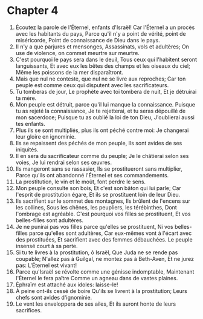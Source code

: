# Chapter 4

1. Écoutez la parole de l'Éternel, enfants d'Israël! Car l'Éternel a un procès avec les habitants du pays, Parce qu'il n'y a point de vérité, point de miséricorde, Point de connaissance de Dieu dans le pays.
2. Il n'y a que parjures et mensonges, Assassinats, vols et adultères; On use de violence, on commet meurtre sur meurtre.
3. C'est pourquoi le pays sera dans le deuil, Tous ceux qui l'habitent seront languissants, Et avec eux les bêtes des champs et les oiseaux du ciel; Même les poissons de la mer disparaîtront.
4. Mais que nul ne conteste, que nul ne se livre aux reproches; Car ton peuple est comme ceux qui disputent avec les sacrificateurs.
5. Tu tomberas de jour, Le prophète avec toi tombera de nuit, Et je détruirai ta mère.
6. Mon peuple est détruit, parce qu'il lui manque la connaissance. Puisque tu as rejeté la connaissance, Je te rejetterai, et tu seras dépouillé de mon sacerdoce; Puisque tu as oublié la loi de ton Dieu, J'oublierai aussi tes enfants.
7. Plus ils se sont multipliés, plus ils ont péché contre moi: Je changerai leur gloire en ignominie.
8. Ils se repaissent des péchés de mon peuple, Ils sont avides de ses iniquités.
9. Il en sera du sacrificateur comme du peuple; Je le châtierai selon ses voies, Je lui rendrai selon ses œuvres.
10. Ils mangeront sans se rassasier, Ils se prostitueront sans multiplier, Parce qu'ils ont abandonné l'Éternel et ses commandements.
11. La prostitution, le vin et le moût, font perdre le sens.
12. Mon peuple consulte son bois, Et c'est son bâton qui lui parle; Car l'esprit de prostitution égare, Et ils se prostituent loin de leur Dieu.
13. Ils sacrifient sur le sommet des montagnes, Ils brûlent de l'encens sur les collines, Sous les chênes, les peupliers, les térébinthes, Dont l'ombrage est agréable. C'est pourquoi vos filles se prostituent, Et vos belles-filles sont adultères.
14. Je ne punirai pas vos filles parce qu'elles se prostituent, Ni vos belles-filles parce qu'elles sont adultères, Car eux-mêmes vont à l'écart avec des prostituées, Et sacrifient avec des femmes débauchées. Le peuple insensé court à sa perte.
15. Si tu te livres à la prostitution, ô Israël, Que Juda ne se rende pas coupable; N'allez pas à Guilgal, ne montez pas à Beth-Aven, Et ne jurez pas: L'Éternel est vivant!
16. Parce qu'Israël se révolte comme une génisse indomptable, Maintenant l'Éternel le fera paître Comme un agneau dans de vastes plaines.
17. Éphraïm est attaché aux idoles: laisse-le!
18. À peine ont-ils cessé de boire Qu'ils se livrent à la prostitution; Leurs chefs sont avides d'ignominie.
19. Le vent les enveloppera de ses ailes, Et ils auront honte de leurs sacrifices.

